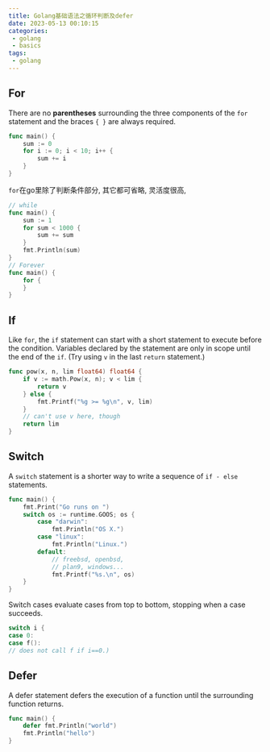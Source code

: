 ```yaml
---
title: Golang基础语法之循环判断及defer
date: 2023-05-13 00:10:15
categories:
 - golang
 - basics
tags:
 - golang
---
```


## For

There are no **parentheses** surrounding the three components of the `for` statement and the braces `{ }` are always required.

```go
func main() {
	sum := 0
	for i := 0; i < 10; i++ {
		sum += i
	}
}
```

`for`在go里除了判断条件部分, 其它都可省略, 灵活度很高, 

```go
// while
func main() {
	sum := 1
	for sum < 1000 {
		sum += sum
	}
	fmt.Println(sum)
}
// Forever
func main() {
	for {
	}
}
```

## If

Like `for`, the `if` statement can start with a short statement to execute before the condition. Variables declared by the statement are only in scope until the end of the `if`. (Try using `v` in the last `return` statement.) 

```go
func pow(x, n, lim float64) float64 {
	if v := math.Pow(x, n); v < lim {
		return v
	} else {
		fmt.Printf("%g >= %g\n", v, lim)
	}
	// can't use v here, though
	return lim
}
```

## Switch

A `switch` statement is a shorter way to write a sequence of `if - else` statements. 

```go
func main() {
	fmt.Print("Go runs on ")
	switch os := runtime.GOOS; os {
		case "darwin":
			fmt.Println("OS X.")
		case "linux":
			fmt.Println("Linux.")
		default:
			// freebsd, openbsd,
			// plan9, windows...
			fmt.Printf("%s.\n", os)
	}
}
```

Switch cases evaluate cases from top to bottom, stopping when a case succeeds.

```go
switch i {
case 0:
case f():
// does not call f if i==0.)
```

## Defer

A defer statement defers the execution of a function until the surrounding function returns. 

```go
func main() {
	defer fmt.Println("world")
	fmt.Println("hello")
}
```

